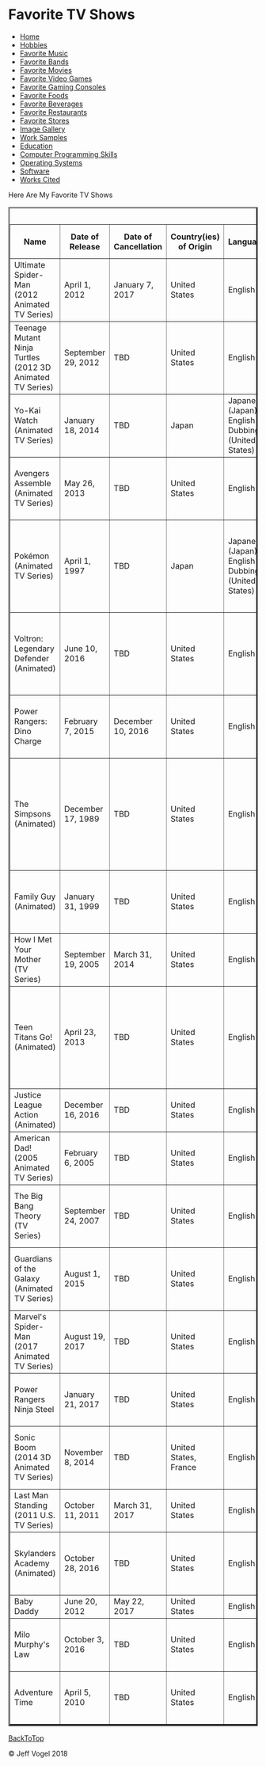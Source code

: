 <head>
	<link href="Website About Me - mobile.md" rel="stylesheet"/>
</head>
<body onload = "FavoriteTVShowsProcess()">
		<div id = "header">
			<h1>Favorite TV Shows</h1>
		</div>
		<div class="nav">
			<ul>
				<li><a href="Website About Me - Main - mobile.md">Home</a></li>
				<li><a href="Website About Me - Hobbies - mobile.md">Hobbies</a></li>
				<li><a href="Website About Me - Favorite Music - mobile.md">Favorite Music</a></li>
				<li><a href="Website About Me - Favorite Bands - mobile.md">Favorite Bands</a></li>
				<li><a href="Website About Me - Favorite Movies - mobile.md">Favorite Movies</a></li>
				<li><a href="Website About Me - Favorite Video Games - mobile.md">Favorite Video Games</a></li>
				<li><a href="Website About Me - Favorite Gaming Consoles - mobile.md">Favorite Gaming Consoles</a></li>
				<li><a href="Website About Me - Favorite Foods - mobile.md">Favorite Foods</a></li>
				<li><a href="Website About Me - Favorite Beverages - mobile.md">Favorite Beverages</a></li>
				<li><a href="Website About Me - Favorite Restaurants - mobile.md">Favorite Restaurants</a></li>
				<li><a href="Website About Me - Favorite Stores - mobile.md">Favorite Stores</a></li>
				<li><a href="Website About Me - Image Gallery - mobile.md">Image Gallery</a></li>
				<li><a href="Website About Me - Work Samples - mobile.md">Work Samples</a></li>
				<li><a href="Website About Me - Education - mobile.md">Education</a></li>
				<li><a href="Website About Me - Computer Programming Skills - mobile.md">Computer Programming Skills</a></li>
				<li><a href="Website About Me - Operating Systems - mobile.md">Operating Systems</a></li>
				<li><a href="Website About Me - Software - mobile.md">Software</a></li>
				<li><a href="Website About Me - Works Cited - mobile.md">Works Cited</a></li>
			</ul>
		</div>
		<div id = "content">
			<p>Here Are My Favorite TV Shows</p>
			<div id = "myFavoriteTVShowsDivElement">
				<table border = "3">
				<caption>Favorite TV Shows</caption>
					<tr>
						<th>Name</th>
						<th>Date of Release</th>
						<th>Date of Cancellation</th>
						<th>Country(ies) of Origin</th>
						<th>Language(s)</th>
						<th>Genre(s)</th>
						<th>Number of Seasons</th>
						<th>Number of Episodes</th>
						<th>Running Time(s)</th>
						<th>Original Network(s) in the USA</th>
						<th>Composer(s)</td>
						<th>Creator(s)</th>
						<th>Resource Number</th>
					</tr>
					<tr>
						<td>Ultimate Spider-Man (2012 Animated TV Series)</td>
						<td>April 1, 2012</td>
						<td>January 7, 2017</td>
						<td>United States</td>
						<td>English</td>
						<td>Superhero Fiction, Action, Comedy-Drama</td>
						<td>4</td>
						<td>104</td>
						<td>22 Minutes</td>
						<td>Disney XD</td>
						<td>Kevin Menthei</td>
						<td>Marvel Animation</td>
						<td><a href="Website About Me - Works Cited - mobile.md">1</a></td>
					</tr>
					<tr>
						<td>Teenage Mutant Ninja Turtles (2012 3D Animated TV Series)</td>
						<td>September 29, 2012</td>
						<td>TBD</td>
						<td>United States</td>
						<td>English</td>
						<td>Action, Comedy, Drama</td>
						<td>5</td>
						<td>124</td>
						<td>22 Minutes</td>
						<td>Nickelodeon</td>
						<td>Sebastian Evans II, Stanley Martinez</td>
						<td>Ciro Nieli, Joshua Sternin, J. R. Ventimilia</td>
						<td><a href="Website About Me - Works Cited - mobile.md">2</a></td>
					</tr>
					<tr>
						<td>Yo-Kai Watch (Animated TV Series)</td>
						<td>January 18, 2014</td>
						<td>TBD</td>
						<td>Japan</td>
						<td>Japanese (Japan), English Dubbing (United States)</td>
						<td>Action, Comedy, Supernatural</td>
						<td>2</td>
						<td>150</td>
						<td>22 Minutes</td>
						<td>Disney XD</td>
						<td>Kenichiro Saigo</td>
						<td>Level-5</td>
						<td><a href="Website About Me - Works Cited - mobile.md">3</a></td>
					</tr>
					<tr>
						<td>Avengers Assemble (Animated TV Series)</td>
						<td>May 26, 2013</td>
						<td>TBD</td>
						<td>United States</td>
						<td>English</td>
						<td>Superhero, Acton, Adventure</td>
						<td>4</td>
						<td>92</td>
						<td>22 Minutes</td>
						<td>Disney XD</td>
						<td>Micheal McCuistion, Lolita Ritmanis, Kristopher Carter</td>
						<td>Marvel Animation, Man of Action</td>
						<td><a href="Website About Me - Works Cited - mobile.md">4</a></td>
					</tr>
					<tr>
						<td>Pok&eacute;mon (Animated TV Series)</td>
						<td>April 1, 1997</td>
						<td>TBD</td>
						<td>Japan</td>
						<td>Japanese (Japan), English Dubbing (United States)</td>
						<td>Action, Adventure, Fantasy</td>
						<td>20</td>
						<td>994</td>
						<td>22 Minutes</td>
						<td>First Run Syndication, The WB (Kids' WB), Cartoon Network, Boomerang, Disney XD, UniMas</td>
						<td>Shinji Miyazaki, Hirokazu Tanaka, Manny Corallo, John Loeffler</td>
						<td>None</td>
						<td><a href="Website About Me - Works Cited - mobile.md">5</a></td>
					</tr>
					<tr>
						<td>Voltron: Legendary Defender (Animated)</td>
						<td>June 10, 2016</td>
						<td>TBD</td>
						<td>United States</td>
						<td>English</td>
						<td>Action-Adventure, Science Fantasy, Mecha</td>
						<td>4</td>
						<td>39</td>
						<td>69 Minutes (First Episode), 23 Minutes (All Other Episodes)</td>
						<td>Netflix</td>
						<td>Brad Breeck</td>
						<td>None</td>
						<td><a href="Website About Me - Works Cited - mobile.md">6</a></td>
					</tr>
					<tr>
						<td>Power Rangers: Dino Charge</td>
						<td>February 7, 2015</td>
						<td>December 10, 2016</td>
						<td>United States</td>
						<td>English</td>
						<td>Action, Adventure, Science Fantasy, Superhero Fiction</td>
						<td>2</td>
						<td>44</td>
						<td>23 Minutes</td>
						<td>Nickelodeon</td>
						<td>Ron Wasserman (Rearranged by Noam Kaniel)</td>
						<td>Haim Saban, Toei Company</td>
						<td><a href="Website About Me - Works Cited - mobile.md">7</a></td>
					</tr>
					<tr>
						<td>The Simpsons (Animated)</td>
						<td>December 17, 1989</td>
						<td>TBD</td>
						<td>United States</td>
						<td>English</td>
						<td>Animated Sitcom</td>
						<td>29</td>
						<td>627</td>
						<td>21 to 24 Minutes</td>
						<td>Fox</td>
						<td>Danny Elfman (Theme Music), Richard Gibbs, Arthur B. Rubinstein, Alf Clausen, Bleeding Fingers Music</td>
						<td>Matt Groening</td>
						<td><a href="Website About Me - Works Cited - mobile.md">8</a></td>
					</tr>
					<tr>
						<td>Family Guy (Animated)</td>
						<td>January 31, 1999</td>
						<td>TBD</td>
						<td>United States</td>
						<td>English</td>
						<td>Animated Sitcom</td>
						<td>16</td>
						<td>298</td>
						<td>20 to 23 Minutes, 45 Minutes (Select Episodes)</td>
						<td>Fox</td>
						<td>Ron Jones, Walt Murphy</td>
						<td>Seth MacFarlane</td>
						<td><a href="Website About Me - Works Cited - mobile.md">9</a></td>
					</tr>
					<tr>
						<td>How I Met Your Mother (TV Series)</td>
						<td>September 19, 2005</td>
						<td>March 31, 2014</td>
						<td>United States</td>
						<td>English</td>
						<td>Sitcom, Romantic Comedy</td>
						<td>9</td>
						<td>208</td>
						<td>22 Minutes</td>
						<td>CBS</td>
						<td>John Swihart</td>
						<td>Carter Bays, Craig Thomas</td>
						<td><a href="Website About Me - Works Cited - mobile.md">10</a></td>
					</tr>
					<tr>
						<td>Teen Titans Go! (Animated)</td>
						<td>April 23, 2013</td>
						<td>TBD</td>
						<td>United States</td>
						<td>English</td>
						<td>Action, Comedy, Adventure, Science Fiction</td>
						<td>4</td>
						<td>203</td>
						<td>11 Minutes</td>
						<td>Cartoon Network</td>
						<td>Andy Sturmer (Remixed by Mix Master Mike) (Theme Music), Armen Chakmakian, Jason Brandt</td>
						<td>Aaron Horvath, Michael Jelenic</td>
						<td><a href="Website About Me - Works Cited - mobile.md">11</a></td>
					</tr>
					<tr>
						<td>Justice League Action (Animated)</td>
						<td>December 16, 2016</td>
						<td>TBD</td>
						<td>United States</td>
						<td>English</td>
						<td>Action, Adventure, Superhero, Comedy</td>
						<td>1</td>
						<td>46</td>
						<td>15 Minutes</td>
						<td>Cartoon Network</td>
						<td>Kevin Reipl</td>
						<td>None</td>
						<td><a href="Website About Me - Works Cited - mobile.md">12</a></td>
					</tr>
					<tr>
						<td>American Dad! (2005 Animated TV Series)</td>
						<td>February 6, 2005</td>
						<td>TBD</td>
						<td>United States</td>
						<td>English</td>
						<td>Animated Sitcom</td>
						<td>14</td>
						<td>234</td>
						<td>22 to 24 Minutes</td>
						<td>Fox, TBS</td>
						<td>Walter Murphy, Joel McNeely, Ron Jones</td>
						<td>Seth MacFarlane, Mike Barker, Matt Weitzman</td>
						<td><a href="Website About Me - Works Cited - mobile.md">13</a></td>
					</tr>
					<tr>
						<td>The Big Bang Theory (TV Series)</td>
						<td>September 24, 2007</td>
						<td>TBD</td>
						<td>United States</td>
						<td>English</td>
						<td>Sitcom</td>
						<td>11</td>
						<td>238</td>
						<td>18 to 22 Minutes</td>
						<td>CBS</td>
						<td>None, Barenaked Ladies (Theme Music Composer)</td>
						<td>Chuck Lorre, Bill Prady</td>
						<td><a href="Website About Me - Works Cited - mobile.md">14</a></td>
					</tr>
					<tr>
						<td>Guardians of the Galaxy (Animated TV Series)</td>
						<td>August 1, 2015</td>
						<td>TBD</td>
						<td>United States</td>
						<td>English</td>
						<td>Action, Adventure, Comedy, Science Fiction, Superhero</td>
						<td>2</td>
						<td>51</td>
						<td>21 to 22 Minutes</td>
						<td>Disney XD</td>
						<td>Micheal Tavera</td>
						<td>Marty Isenberg</td>
						<td><a href="Website About Me - Works Cited - mobile.md">15</a></td>
					</tr>
					<tr>
						<td>Marvel's Spider-Man (2017 Animated TV Series)</td>
						<td>August 19, 2017</td>
						<td>TBD</td>
						<td>United States</td>
						<td>English</td>
						<td>Superhero Fiction</td>
						<td>1</td>
						<td>14</td>
						<td>21 to 22 Minutes</td>
						<td>Disney XD</td>
						<td>Kevin Manthei</td>
						<td>Kevin Shinick</td>
						<td><a href="Website About Me - Works Cited - mobile.md">16</a></td>
					</tr>
					<tr>
						<td>Power Rangers Ninja Steel</td>
						<td>January 21, 2017</td>
						<td>TBD</td>
						<td>United States</td>
						<td>English</td>
						<td>Action, Adventure, Science Fiction, Superhero</td>
						<td>1</td>
						<td>21</td>
						<td>23 Minutes</td>
						<td>Nickelodeon</td>
						<td>Noam Kaniel</td>
						<td>Haim Saban, Toei Company</td>
						<td><a href="Website About Me - Works Cited - mobile.md">17</a></td>
					</tr>
					<tr>
						<td>Sonic Boom (2014 3D Animated TV Series)</td>
						<td>November 8, 2014</td>
						<td>TBD</td>
						<td>United States, France</td>
						<td>English</td>
						<td>Comedy, Action-Adventure, Fantasy</td>
						<td>2</td>
						<td>104</td>
						<td>11 Minutes</td>
						<td>Cartoon Network, Boomerang</td>
						<td>Micheal Richard Plowman</td>
						<td>Evan Bailey, Donna Friedman Meir, Sandrine Nguyen</td>
						<td><a href="Website About Me - Works Cited - mobile.md">18</a></td>
					</tr>
					<tr>
						<td>Last Man Standing (2011 U.S. TV Series)</td>
						<td>October 11, 2011</td>
						<td>March 31, 2017</td>
						<td>United States</td>
						<td>English</td>
						<td>Sitcom</td>
						<td>6</td>
						<td>130</td>
						<td>21 Minutes</td>
						<td>ABC</td>
						<td>Monte Montgomery, Carl Theil</td>
						<td>Jack Burditt</td>
						<td><a href="Website About Me - Works Cited - mobile.md">19</a></td>
					</tr>
					<tr>
						<td>Skylanders Academy (Animated)</td>
						<td>October 28, 2016</td>
						<td>TBD</td>
						<td>United States</td>
						<td>English</td>
						<td>Action-Adventure, Comedy, Fantasy</td>
						<td>2</td>
						<td>25</td>
						<td>44 Minutes (Episode 1), 24 - 25 Minutes</td>
						<td>Netflix</td>
						<td>Conrad Wedde, Samuel Scott, Lukasz Buda</td>
						<td>Eric Rogers</td>
						<td><a href="Website About Me - Works Cited - mobile.md">20</a></td>
					</tr>
					<tr>
						<td>Baby Daddy</td>
						<td>June 20, 2012</td>
						<td>May 22, 2017</td>
						<td>United States</td>
						<td>English</td>
						<td>Sitcom</td>
						<td>6</td>
						<td>100</td>
						<td>22 Minutes</td>
						<td>Freeform</td>
						<td>Doug DeAngelis</td>
						<td>Dan Berendsen</td>
						<td><a href="Website About Me - Works Cited - mobile.md">21</a></td>
					</tr>
					<tr>
						<td>Milo Murphy's Law</td>
						<td>October 3, 2016</td>
						<td>TBD</td>
						<td>United States</td>
						<td>English</td>
						<td>Comedy</td>
						<td>1</td>
						<td>20</td>
						<td>22 Minutes</td>
						<td>Disney XD</td>
						<td>Danny Jacob</td>
						<td>Dan Povenmire, Jeff "Swampy" Marsh</td>
						<td><a href="Website About Me - Works Cited - mobile.md">22</a></td>
					</tr>
					<tr>
						<td>Adventure Time</td>
						<td>April 5, 2010</td>
						<td>TBD</td>
						<td>United States</td>
						<td>English</td>
						<td>Comedy, Fantasy, Adventure, Science Fiction</td>
						<td>10</td>
						<td>274</td>
						<td>11 Minutes, 6 Minutes (pilot only)</td>
						<td>Cartoon Network</td>
						<td>Casey James Basichis, Tim Kiefer</td>
						<td>Pendleton Ward</td>
						<td><a href="Website About Me - Works Cited - mobile.md">23</a></td>
					</tr>
				</table>
			</div>
		</div>
		<div id = "backToTop">
			<a href = "Website About Me - Favorite TV Shows - mobile.md">BackToTop</a>
		</div>
		<div id = "footer">
			<p>&copy; Jeff Vogel 2018</p>
		</div>
	</body>
